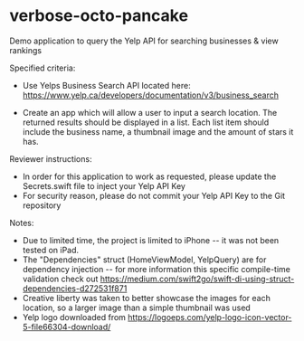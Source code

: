 # verbose-octo-pancake
Demo application to query the Yelp API for searching businesses & view rankings

Specified criteria:
* Use Yelps Business Search API located here: https://www.yelp.ca/developers/documentation/v3/business_search

* Create an app which will allow a user to input a search location. The returned results should be displayed in a list. Each list item should include the business name, a thumbnail image and the amount of stars it has.

Reviewer instructions: 
* In order for this application to work as requested, please update the Secrets.swift file to inject your Yelp API Key
* For security reason, please do not commit your Yelp API Key to the Git repository

Notes:
* Due to limited time, the project is limited to iPhone -- it was not been tested on iPad.
* The "Dependencies" struct (HomeViewModel, YelpQuery) are for dependency injection -- for more information this specific compile-time validation check out https://medium.com/swift2go/swift-di-using-struct-dependencies-d272531f871
* Creative liberty was taken to better showcase the images for each location, so a larger image than a simple thumbnail was used
* Yelp logo downloaded from https://logoeps.com/yelp-logo-icon-vector-5-file66304-download/
